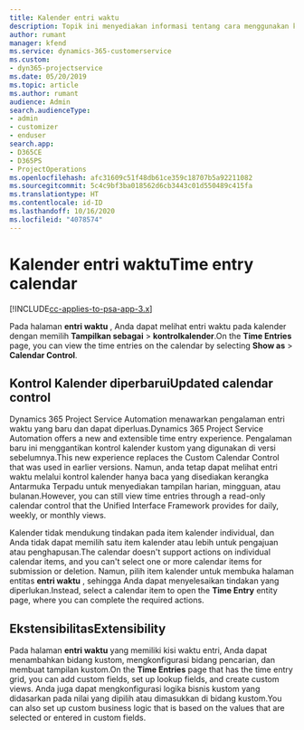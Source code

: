 ```yaml
---
title: Kalender entri waktu
description: Topik ini menyediakan informasi tentang cara menggunakan kalender entri waktu.
author: rumant
manager: kfend
ms.service: dynamics-365-customerservice
ms.custom:
- dyn365-projectservice
ms.date: 05/20/2019
ms.topic: article
ms.author: rumant
audience: Admin
search.audienceType:
- admin
- customizer
- enduser
search.app:
- D365CE
- D365PS
- ProjectOperations
ms.openlocfilehash: afc31609c51f48db61ce359c18707b5a92211082
ms.sourcegitcommit: 5c4c9bf3ba018562d6cb3443c01d550489c415fa
ms.translationtype: HT
ms.contentlocale: id-ID
ms.lasthandoff: 10/16/2020
ms.locfileid: "4078574"
---
```

# <a name="time-entry-calendar"></a><span data-ttu-id="33210-103">Kalender entri waktu</span><span class="sxs-lookup"><span data-stu-id="33210-103">Time entry calendar</span></span>

[!INCLUDE[cc-applies-to-psa-app-3.x](../includes/cc-applies-to-psa-app-3x.md)]

<span data-ttu-id="33210-104">Pada halaman **entri waktu** , Anda dapat melihat entri waktu pada kalender dengan memilih **Tampilkan sebagai** \> **kontrolkalender**.</span><span class="sxs-lookup"><span data-stu-id="33210-104">On the **Time Entries** page, you can view the time entries on the calendar by selecting **Show as** \> **Calendar Control**.</span></span>

## <a name="updated-calendar-control"></a><span data-ttu-id="33210-105">Kontrol Kalender diperbarui</span><span class="sxs-lookup"><span data-stu-id="33210-105">Updated calendar control</span></span>

<span data-ttu-id="33210-106">Dynamics 365 Project Service Automation menawarkan pengalaman entri waktu yang baru dan dapat diperluas.</span><span class="sxs-lookup"><span data-stu-id="33210-106">Dynamics 365 Project Service Automation offers a new and extensible time entry experience.</span></span> <span data-ttu-id="33210-107">Pengalaman baru ini menggantikan kontrol kalender kustom yang digunakan di versi sebelumnya.</span><span class="sxs-lookup"><span data-stu-id="33210-107">This new experience replaces the Custom Calendar Control that was used in earlier versions.</span></span> <span data-ttu-id="33210-108">Namun, anda tetap dapat melihat entri waktu melalui kontrol kalender hanya baca yang disediakan kerangka Antarmuka Terpadu untuk menyediakan tampilan harian, mingguan, atau bulanan.</span><span class="sxs-lookup"><span data-stu-id="33210-108">However, you can still view time entries through a read-only calendar control that the Unified Interface Framework provides for daily, weekly, or monthly views.</span></span>

<span data-ttu-id="33210-109">Kalender tidak mendukung tindakan pada item kalender individual, dan Anda tidak dapat memilih satu item kalender atau lebih untuk pengajuan atau penghapusan.</span><span class="sxs-lookup"><span data-stu-id="33210-109">The calendar doesn't support actions on individual calendar items, and you can't select one or more calendar items for submission or deletion.</span></span> <span data-ttu-id="33210-110">Namun, pilih item kalender untuk membuka halaman entitas **entri waktu** , sehingga Anda dapat menyelesaikan tindakan yang diperlukan.</span><span class="sxs-lookup"><span data-stu-id="33210-110">Instead, select a calendar item to open the **Time Entry** entity page, where you can complete the required actions.</span></span>

## <a name="extensibility"></a><span data-ttu-id="33210-111">Ekstensibilitas</span><span class="sxs-lookup"><span data-stu-id="33210-111">Extensibility</span></span>

<span data-ttu-id="33210-112">Pada halaman **entri waktu** yang memiliki kisi waktu entri, Anda dapat menambahkan bidang kustom, mengkonfigurasi bidang pencarian, dan membuat tampilan kustom.</span><span class="sxs-lookup"><span data-stu-id="33210-112">On the **Time Entries** page that has the time entry grid, you can add custom fields, set up lookup fields, and create custom views.</span></span> <span data-ttu-id="33210-113">Anda juga dapat mengkonfigurasi logika bisnis kustom yang didasarkan pada nilai yang dipilih atau dimasukkan di bidang kustom.</span><span class="sxs-lookup"><span data-stu-id="33210-113">You can also set up custom business logic that is based on the values that are selected or entered in custom fields.</span></span>
